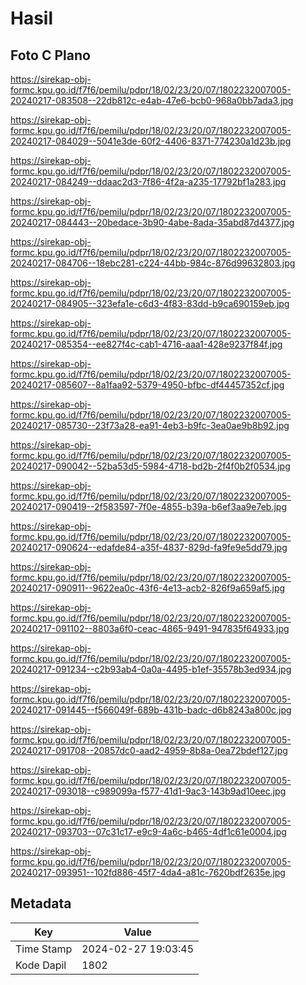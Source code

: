 # Hasil

## Foto C Plano

https://sirekap-obj-formc.kpu.go.id/f7f6/pemilu/pdpr/18/02/23/20/07/1802232007005-20240217-083508--22db812c-e4ab-47e6-bcb0-968a0bb7ada3.jpg

https://sirekap-obj-formc.kpu.go.id/f7f6/pemilu/pdpr/18/02/23/20/07/1802232007005-20240217-084029--5041e3de-60f2-4406-8371-774230a1d23b.jpg

https://sirekap-obj-formc.kpu.go.id/f7f6/pemilu/pdpr/18/02/23/20/07/1802232007005-20240217-084249--ddaac2d3-7f86-4f2a-a235-17792bf1a283.jpg

https://sirekap-obj-formc.kpu.go.id/f7f6/pemilu/pdpr/18/02/23/20/07/1802232007005-20240217-084443--20bedace-3b90-4abe-8ada-35abd87d4377.jpg

https://sirekap-obj-formc.kpu.go.id/f7f6/pemilu/pdpr/18/02/23/20/07/1802232007005-20240217-084706--18ebc281-c224-44bb-984c-876d99632803.jpg

https://sirekap-obj-formc.kpu.go.id/f7f6/pemilu/pdpr/18/02/23/20/07/1802232007005-20240217-084905--323efa1e-c6d3-4f83-83dd-b9ca690159eb.jpg

https://sirekap-obj-formc.kpu.go.id/f7f6/pemilu/pdpr/18/02/23/20/07/1802232007005-20240217-085354--ee827f4c-cab1-4716-aaa1-428e9237f84f.jpg

https://sirekap-obj-formc.kpu.go.id/f7f6/pemilu/pdpr/18/02/23/20/07/1802232007005-20240217-085607--8a1faa92-5379-4950-bfbc-df44457352cf.jpg

https://sirekap-obj-formc.kpu.go.id/f7f6/pemilu/pdpr/18/02/23/20/07/1802232007005-20240217-085730--23f73a28-ea91-4eb3-b9fc-3ea0ae9b8b92.jpg

https://sirekap-obj-formc.kpu.go.id/f7f6/pemilu/pdpr/18/02/23/20/07/1802232007005-20240217-090042--52ba53d5-5984-4718-bd2b-2f4f0b2f0534.jpg

https://sirekap-obj-formc.kpu.go.id/f7f6/pemilu/pdpr/18/02/23/20/07/1802232007005-20240217-090419--2f583597-7f0e-4855-b39a-b6ef3aa9e7eb.jpg

https://sirekap-obj-formc.kpu.go.id/f7f6/pemilu/pdpr/18/02/23/20/07/1802232007005-20240217-090624--edafde84-a35f-4837-829d-fa9fe9e5dd79.jpg

https://sirekap-obj-formc.kpu.go.id/f7f6/pemilu/pdpr/18/02/23/20/07/1802232007005-20240217-090911--9622ea0c-43f6-4e13-acb2-826f9a659af5.jpg

https://sirekap-obj-formc.kpu.go.id/f7f6/pemilu/pdpr/18/02/23/20/07/1802232007005-20240217-091102--8803a6f0-ceac-4865-9491-947835f64933.jpg

https://sirekap-obj-formc.kpu.go.id/f7f6/pemilu/pdpr/18/02/23/20/07/1802232007005-20240217-091234--c2b93ab4-0a0a-4495-b1ef-35578b3ed934.jpg

https://sirekap-obj-formc.kpu.go.id/f7f6/pemilu/pdpr/18/02/23/20/07/1802232007005-20240217-091445--f566049f-689b-431b-badc-d6b8243a800c.jpg

https://sirekap-obj-formc.kpu.go.id/f7f6/pemilu/pdpr/18/02/23/20/07/1802232007005-20240217-091708--20857dc0-aad2-4959-8b8a-0ea72bdef127.jpg

https://sirekap-obj-formc.kpu.go.id/f7f6/pemilu/pdpr/18/02/23/20/07/1802232007005-20240217-093018--c989099a-f577-41d1-9ac3-143b9ad10eec.jpg

https://sirekap-obj-formc.kpu.go.id/f7f6/pemilu/pdpr/18/02/23/20/07/1802232007005-20240217-093703--07c31c17-e9c9-4a6c-b465-4df1c61e0004.jpg

https://sirekap-obj-formc.kpu.go.id/f7f6/pemilu/pdpr/18/02/23/20/07/1802232007005-20240217-093951--102fd886-45f7-4da4-a81c-7620bdf2635e.jpg


## Metadata

| Key        | Value               |
| ---------- | ------------------- |
| Time Stamp | 2024-02-27 19:03:45 |
| Kode Dapil | 1802                |



